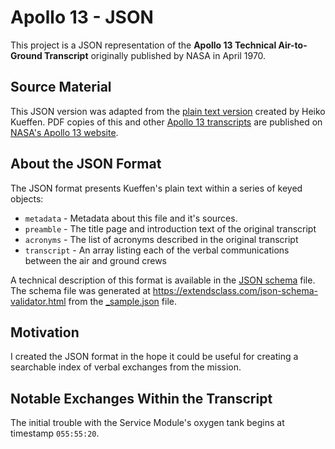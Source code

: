 # Apollo 13 - JSON

This project is a JSON representation of the **Apollo 13 Technical Air-to-Ground Transcript** originally published by NASA in April 1970.

## Source Material

This JSON version was adapted from the [plain text version](https://www.hq.nasa.gov/alsj/a13/AS13_TEC.txt) created by Heiko Kueffen.
PDF copies of this and other [Apollo 13 transcripts](https://www.hq.nasa.gov/alsj/a13/a13trans.html) are published on [NASA's Apollo 13 website](https://www.hq.nasa.gov/alsj/a13/a13.html).

## About the JSON Format

The JSON format presents Kueffen's plain text within a series of keyed objects:

- `metadata` - Metadata about this file and it's sources.
- `preamble` - The title page and introduction text of the original transcript
- `acronyms` - The list of acronyms described in the original transcript
- `transcript` - An array listing each of the verbal communications between the air and ground crews

A technical description of this format is available in the [JSON schema](apollo-13-tecatg.schema.json) file.
The schema file was generated at <https://extendsclass.com/json-schema-validator.html> from the [_sample.json](_sample.json) file.

## Motivation

I created the JSON format in the hope it could be useful for creating a searchable index of verbal exchanges from the mission.

## Notable Exchanges Within the Transcript

The initial trouble with the Service Module's oxygen tank begins at timestamp `055:55:20`.
